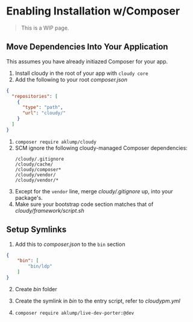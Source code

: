 # Enabling Installation w/Composer

> This is a WIP page.


## Move Dependencies Into Your Application

This assumes you have already initiazed Composer for your app.

1. Install cloudy in the root of your app with `cloudy core`
2. Add the following to your root _composer.json_
```json
{
  "repositories": [
    {
      "type": "path",
      "url": "cloudy/"
    }
  ]
}
```
1. `composer require aklump/cloudy`
3. SCM ignore the following cloudy-managed Composer dependencies:
    ```
    /cloudy/.gitignore
    /cloudy/cache/
    /cloudy/composer*
    /cloudy/vendor/
    /cloudy/vendor/*
    ```
4. Except for the `vendor` line, merge _cloudy/.gitignore_ up, into your package's.
6. Make sure your bootstrap code section matches that of _cloudy/framework/script.sh_

## Setup Symlinks

1. Add this to _composer.json_ to the `bin` section

```json
{
    "bin": [
        "bin/ldp"
    ]
}
```
2. Create _bin_ folder
3. Create the symlink in _bin_ to the entry script, refer to _cloudypm.yml_

12. `composer require aklump/live-dev-porter:@dev`
